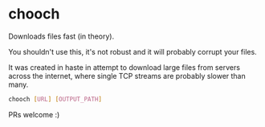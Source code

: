 # chooch

Downloads files fast (in theory).

You shouldn't use this, it's not robust and it will probably corrupt your files.

It was created in haste in attempt to download large files from servers across the internet, where single TCP streams are probably slower than many.

```bash
chooch [URL] [OUTPUT_PATH]
```

PRs welcome :)
